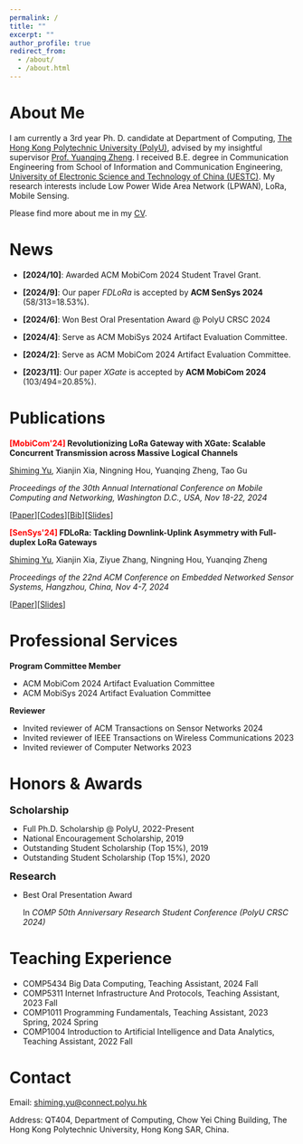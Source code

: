 ```yaml
---
permalink: /
title: ""
excerpt: ""
author_profile: true
redirect_from: 
  - /about/
  - /about.html
---
```

About Me
=====
I am currently a 3rd year Ph. D. candidate at Department of Computing, [The Hong Kong Polytechnic University (PolyU)](https://www.polyu.edu.hk/), advised by my insightful supervisor [Prof. Yuanqing Zheng](https://www4.comp.polyu.edu.hk/~csyqzheng/). I received B.E. degree in Communication Engineering from School of Information and Communication Engineering, [University of Electronic Science and Technology of China (UESTC)](https://en.uestc.edu.cn/). My research interests include Low Power Wide Area Network (LPWAN), LoRa, Mobile Sensing.

Please find more about me in my [CV](files/cv_14.pdf).

News
======
* **[2024/10]**: Awarded ACM MobiCom 2024 Student Travel Grant.

* **[2024/9]**: Our paper *FDLoRa* is accepted by **ACM SenSys 2024** (58/313=18.53%).

* **[2024/6]**: Won Best Oral Presentation Award @ PolyU CRSC 2024

* **[2024/4]**: Serve as ACM MobiSys 2024 Artifact Evaluation Committee.

* **[2024/2]**: Serve as ACM MobiCom 2024 Artifact Evaluation Committee.

* **[2023/11]**: Our paper *XGate* is accepted by **ACM MobiCom 2024** (103/494=20.85%).

Publications
======
**<font color = red>[MobiCom'24]</font> Revolutionizing LoRa Gateway with XGate: Scalable Concurrent Transmission across Massive Logical Channels**

  <u>Shiming Yu</u>, Xianjin Xia, Ningning Hou, Yuanqing Zheng, Tao Gu

  *Proceedings of the 30th Annual International Conference on Mobile Computing and Networking, Washington D.C., USA, Nov 18-22, 2024*

  [[Paper](files/3636534.3649375.pdf)][[Codes](https://github.com/xiaoming124/XGate)][[Bib](files/acm_3636534.3649375.bib)][[Slides](files/XGate_MobiCom24_v2.key)]

**<font color = red>[SenSys'24]</font> FDLoRa: Tackling Downlink-Uplink Asymmetry with Full-duplex LoRa Gateways**

  <u>Shiming Yu</u>, Xianjin Xia, Ziyue Zhang, Ningning Hou, Yuanqing Zheng

  *Proceedings of the 22nd ACM Conference on Embedded Networked Sensor Systems, Hangzhou, China, Nov 4-7, 2024*

  [[Paper](files/sensys24-final205.pdf)][[Slides](files/FDLoRa_SenSys24.key)]

Professional Services
======
**Program Committee Member**
* ACM MobiCom 2024 Artifact Evaluation Committee
* ACM MobiSys 2024 Artifact Evaluation Committee

**Reviewer**
* Invited reviewer of ACM Transactions on Sensor Networks 2024
* Invited reviewer of IEEE Transactions on Wireless Communications 2023
* Invited reviewer of Computer Networks 2023

Honors & Awards
======
**<font size=4>Scholarship</font>**
* Full Ph.D. Scholarship @ PolyU, 2022-Present
* National Encouragement Scholarship, 2019
* Outstanding Student Scholarship (Top 15%), 2019
* Outstanding Student Scholarship (Top 15%), 2020

**<font size=4>Research</font>**
* Best Oral Presentation Award

  In *COMP 50th Anniversary Research Student Conference (PolyU CRSC 2024)*

Teaching Experience
======
* COMP5434 Big Data Computing, Teaching Assistant, 2024 Fall
* COMP5311 Internet Infrastructure And Protocols, Teaching Assistant, 2023 Fall
* COMP1011 Programming Fundamentals, Teaching Assistant, 2023 Spring, 2024 Spring
* COMP1004 Introduction to Artificial Intelligence and Data Analytics, Teaching Assistant, 2022 Fall

Contact
======
Email: shiming.yu@connect.polyu.hk

Address: QT404, Department of Computing, Chow Yei Ching Building, The Hong Kong Polytechnic University, Hong Kong SAR, China.